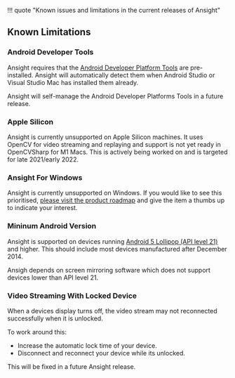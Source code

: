 !!! quote "Known issues and limitations in the current releases of Ansight"

## Known Limitations

### Android Developer Tools
Ansight requires that the [Android Developer Platform Tools](https://developer.android.com/studio/releases/platform-tools) are pre-installed. Ansight will automatically detect them when Android Studio or Visual Studio Mac has installed them already.

Ansight will self-manage the Android Developer Platforms Tools in a future release.

### Apple Silicon

Ansight is currently unsupported on Apple Silicon machines. It uses OpenCV for video streaming and replaying and support is not yet ready in OpenCVSharp for M1 Macs. This is actively being worked on and is targeted for late 2021/early 2022.

### Ansight For Windows

Ansight is currently unsupported on Windows. If you would like to see this prioritised, [please visit the product roadmap](https://github.com/Ansight/ansight.feedback/discussions/5) and give the item a thumbs up to indicate your interest.

### Mininum Android Version

Ansight is supported on devices running [Android 5 Lollipop (API level 21)](https://developer.android.com/studio/releases/platforms#5.0) and higher. This should include most devices manufactured after December 2014.

Ansigh depends on screen mirroring software which does not support devices lower than API level 21.

### Video Streaming With Locked Device

When a devices display turns off, the video stream may not reconnected successfully when it is unlocked.

To work around this:

  * Increase the automatic lock time of your device.
  * Disconnect and reconnect your device while its unlocked.

This will be fixed in a future Ansight release.
